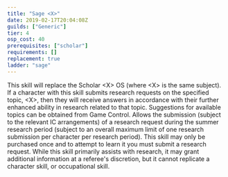```yaml
---
title: "Sage <X>"
date: 2019-02-17T20:04:08Z
guilds: ["Generic"]
tier: 4
osp_cost: 40
prerequisites: ["scholar"]
requirements: []
replacement: true
ladder: "sage"
---
```

This skill will replace the Scholar \<X> OS (where \<X> is the same subject). If a character with this skill submits research requests on the specified topic, \<X>, then they will receive answers in accordance with their further enhanced ability in research related to that topic. Suggestions for available topics can be obtained from Game Control. Allows the submission (subject to the relevant IC arrangements) of a research request during the summer research period (subject to an overall maximum limit of one research submission per character per research period). This skill may only be purchased once and to attempt to learn it you must submit a research request. While this skill primarily assists with research, it may grant additional information at a referee's discretion, but it cannot replicate a character skill, or occupational skill.
